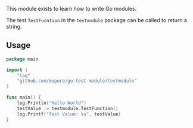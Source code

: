 This module exists to learn how to write Go modules.

The test `TestFucntion` in the `testmodule` package can be called to
return a string.

## Usage

```go
package main

import (
	"log"
	"github.com/mopore/go-test-module/testmodule"
)

func main() {
    log.Println("Hello World")
    testValue := testmodule.TestFunction()
    log.Printf("Test Value: %s", testValue)
}
```

